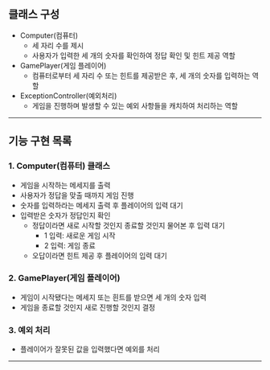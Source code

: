 ## 클래스 구성

- Computer(컴퓨터)
  - 세 자리 수를 제시
  - 사용자가 입력한 세 개의 숫자를 확인하여 정답 확인 및 힌트 제공 역할
- GamePlayer(게임 플레이어)
  - 컴퓨터로부터 세 자리 수 또는 힌트를 제공받은 후, 세 개의 숫자를 입력하는 역할
- ExceptionController(예외처리)
  - 게임을 진행하며 발생할 수 있는 예외 사항들을 캐치하여 처리하는 역할

---

## 기능 구현 목록

### 1. Computer(컴퓨터) 클래스

- 게임을 시작하는 메세지를 출력
- 사용자가 정답을 맞출 때까지 게임 진행
- 숫자를 입력하라는 메세지 출력 후 플레이어의 입력 대기
- 입력받은 숫자가 정답인지 확인
    - 정답이라면 새로 시작할 것인지 종료할 것인지 물어본 후 입력 대기
        - 1 입력: 새로운 게임 시작
        - 2 입력: 게임 종료
    - 오답이라면 힌트 제공 후 플레이어의 입력 대기
    
### 2. GamePlayer(게임 플레이어)
- 게임이 시작됐다는 메세지 또는 흰트를 받으면 세 개의 숫자 입력
- 게임을 종료할 것인지 새로 진행할 것인지 결정

### 3. 예외 처리
- 플레이어가 잘못된 값을 입력했다면 예외를 처리

---
